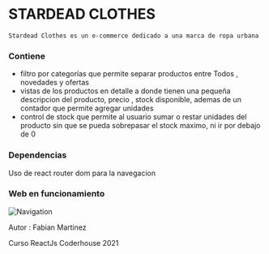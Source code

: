 # **STARDEAD CLOTHES**



```
Stardead Clothes es un e-commerce dedicado a una marca de ropa urbana
```



### Contiene

-  filtro por categorías que permite separar productos entre Todos , novedades
y ofertas
-  vistas de los productos en detalle a donde tienen una pequeña descripcion del producto, precio , stock disponible, ademas de un contador que permite agregar unidades
- control de stock que permite al usuario sumar o restar unidades del producto sin que se pueda sobrepasar el stock maximo, ni ir por debajo de 0



### Dependencias

Uso de react router dom para la navegacion





### Web en funcionamiento 



![Navigation](https://github.com/seeacid/martinez-rjs-project/blob/main/navigation.gif)


Autor : Fabian Martinez 

Curso ReactJs Coderhouse 2021

